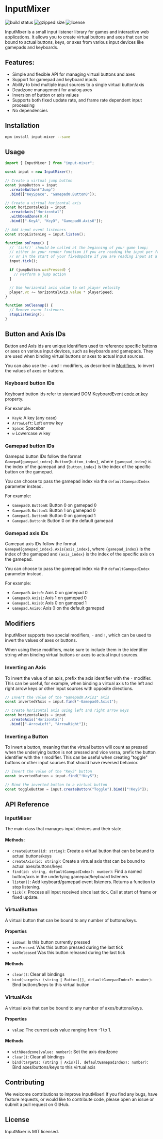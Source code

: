 # InputMixer

![build status](https://img.shields.io/github/actions/workflow/status/jpdutoit/input-mixer/publish.yml)
![gzipped size](https://img.shields.io/bundlephobia/minzip/input-mixer)
![license](https://img.shields.io/npm/l/input-mixer)

InputMixer is a small input listener library for games and interactive web applications. It allows you to create virtual buttons and axes that can be bound to actual buttons, keys, or axes from various input devices like gamepads and keyboards.

## Features:

- Simple and flexible API for managing virtual buttons and axes
- Support for gamepad and keyboard inputs
- Ability to bind multiple input sources to a single virtual button/axis
- Deadzone management for analog axes
- Inversion of button or axis values
- Supports both fixed update rate, and frame rate dependent input processing
- No dependencies

## Installation

```bash
npm install input-mixer --save
```

## Usage

```ts
import { InputMixer } from "input-mixer";

const input = new InputMixer();

// Create a virtual jump button
const jumpButton = input
  .createButton("Jump")
  .bind(["KeySpace", "Gamepad0.Button0"]);

// Create a virtual horizontal axis
const horizontalAxis = input
  .createAxis("Horizontal")
  .withDeadZone(0.4)
  .bind(["-KeyA", "KeyD", "Gamepad0.Axis0"]);

// Add input event listeners
const stopListening = input.listen();

function onFrame() {
  // `tick()` should be called at the beginning of your game loop;
  // either in your render function if you are reading the input per frame,
  // or in the start of your fixedUpdate if you are reading input at a fixed rate.
  input.tick();

  if (jumpButton.wasPressed) {
    // Perform a jump action
  }

  // Use horizontal axis value to set player velocity
  player.vx += horizontalAxis.value * playerSpeed;
}

function onCleanup() {
  // Remove event listeners
  stopListening();
}
```

## Button and Axis IDs

Button and Axis ids are unique identifiers used to reference specific buttons or axes on various input devices, such as keyboards and gamepads. They are used when binding virtual buttons or axes to actual input sources.

You can also use the `-` and `!` modifiers, as described in [Modifiers](#modifiers), to invert the values of axes or buttons.

### Keyboard button IDs

Keyboard button ids refer to standard DOM KeyboardEvent [code or key](https://keycode.info/) property.

For example:

- `KeyA`: A key (any case)
- `ArrowLeft`: Left arrow key
- `Space`: Spacebar
- `w` Lowercase w key

### Gamepad button IDs

Gamepad button IDs follow the format `Gamepad{gamepad_index}.Button{button_index}`, where `{gamepad_index}` is the index of the gamepad and `{button_index}` is the index of the specific button on the gamepad.

You can choose to pass the gamepad index via the `defaultGamepadIndex` parameter instead.

For example:

- `Gamepad0.Button0`: Button 0 on gamepad 0
- `Gamepad0.Button1`: Button 1 on gamepad 0
- `Gamepad1.Button0`: Button 0 on gamepad 1
- `Gamepad.Button0`: Button 0 on the default gamepad

### Gamepad axis IDs

Gamepad axis IDs follow the format `Gamepad{gamepad_index}.Axis{axis_index}`, where `{gamepad_index}` is the index of the gamepad and `{axis_index}` is the index of the specific axis on the gamepad.

You can choose to pass the gamepad index via the `defaultGamepadIndex` parameter instead.

For example:

- `Gamepad0.Axis0`: Axis 0 on gamepad 0
- `Gamepad0.Axis1`: Axis 1 on gamepad 0
- `Gamepad1.Axis0`: Axis 0 on gamepad 1
- `Gamepad.Axis0`: Axis 0 on the default gamepad

## Modifiers

InputMixer supports two special modifiers, `-` and `!`, which can be used to invert the values of axes or buttons.

When using these modifiers, make sure to include them in the identifier string when binding virtual buttons or axes to actual input sources.

### Inverting an Axis

To invert the value of an axis, prefix the axis identifier with the `-` modifier. This can be useful, for example, when binding a virtual axis to the left and right arrow keys or other input sources with opposite directions.

```ts
// Invert the value of the "Gamepad0.Axis1" axis
const invertedYAxis = input.find("-Gamepad0.Axis1");

// Create horizontal axis using left and right arrow keys
const horizontalAxis = input
  .createAxis("Horizontal")
  .bind(["-ArrowLeft", "ArrowRight"]);
```

### Inverting a Button

To invert a button, meaning that the virtual button will count as pressed when the underlying button is not pressed and vice versa, prefix the button identifier with the `!` modifier. This can be useful when creating "toggle" buttons or other input sources that should have reversed behavior.

```ts
// Invert the value of the "KeyS" button
const invertedButton = input.find("!KeyS");

// Bind the inverted button to a virtual button
const toggleButton = input.createButton("Toggle").bind(["!KeyS"]);
```

## API Reference

### InputMixer

The main class that manages input devices and their state.

#### Methods:

- `createButton(id: string)`: Create a virtual button that can be bound to actual buttons/keys
- `createAxis(id: string)`: Create a virtual axis that can be bound to actual axes/buttons/keys
- `find(id: string, defaultGamepadIndex?: number)`: Find a named button/axis in the underlying gamepad/keyboard listeners
- `listen()`: Add keyboard/gamepad event listeners. Returns a function to stop listening.
- `tick()`: Process all input received since last tick. Call at start of frame or fixed update.

### VirtualButton

A virtual button that can be bound to any number of buttons/keys.

#### Properties

- `isDown`: Is this button currently pressed
- `wasPressed`: Was this button pressed during the last tick
- `wasReleased` Was this button released during the last tick

#### Methods

- `clear()`: Clear all bindings
- `bind(targets: (string | Button)[], defaultGamepadIndex?: number)`: Bind buttons/keys to this virtual button

### VirtualAxis

A virtual axis that can be bound to any number of axes/buttons/keys.

#### Properties

- `value`: The current axis value ranging from -1 to 1.

#### Methods

- `withDeadzone(value: number)`: Set the axis deadzone
- `clear()`: Clear all bindings
- `bind(targets: (string | Axis)[], defaultGamepadIndex?: number)`: Bind axes/buttons/keys to this virtual axis

## Contributing

We welcome contributions to improve InputMixer! If you find any bugs, have feature requests, or would like to contribute code, please open an issue or submit a pull request on GitHub.

## License

InputMixer is MIT licensed.
